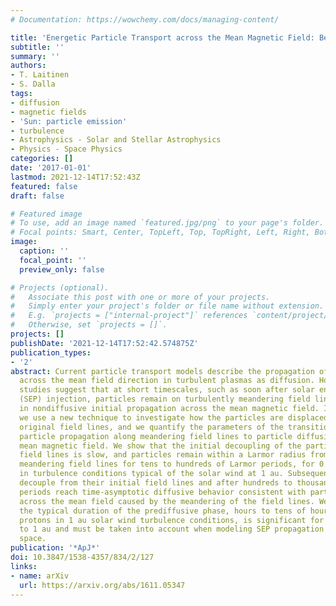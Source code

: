 ```yaml
---
# Documentation: https://wowchemy.com/docs/managing-content/

title: 'Energetic Particle Transport across the Mean Magnetic Field: Before Diffusion'
subtitle: ''
summary: ''
authors:
- T. Laitinen
- S. Dalla
tags:
- diffusion
- magnetic fields
- 'Sun: particle emission'
- turbulence
- Astrophysics - Solar and Stellar Astrophysics
- Physics - Space Physics
categories: []
date: '2017-01-01'
lastmod: 2021-12-14T17:52:43Z
featured: false
draft: false

# Featured image
# To use, add an image named `featured.jpg/png` to your page's folder.
# Focal points: Smart, Center, TopLeft, Top, TopRight, Left, Right, BottomLeft, Bottom, BottomRight.
image:
  caption: ''
  focal_point: ''
  preview_only: false

# Projects (optional).
#   Associate this post with one or more of your projects.
#   Simply enter your project's folder or file name without extension.
#   E.g. `projects = ["internal-project"]` references `content/project/deep-learning/index.md`.
#   Otherwise, set `projects = []`.
projects: []
publishDate: '2021-12-14T17:52:42.574875Z'
publication_types:
- '2'
abstract: Current particle transport models describe the propagation of charged particles
  across the mean field direction in turbulent plasmas as diffusion. However, recent
  studies suggest that at short timescales, such as soon after solar energetic particle
  (SEP) injection, particles remain on turbulently meandering field lines, which results
  in nondiffusive initial propagation across the mean magnetic field. In this work,
  we use a new technique to investigate how the particles are displaced from their
  original field lines, and we quantify the parameters of the transition from field-aligned
  particle propagation along meandering field lines to particle diffusion across the
  mean magnetic field. We show that the initial decoupling of the particles from the
  field lines is slow, and particles remain within a Larmor radius from their initial
  meandering field lines for tens to hundreds of Larmor periods, for 0.1-10 MeV protons
  in turbulence conditions typical of the solar wind at 1 au. Subsequently, particles
  decouple from their initial field lines and after hundreds to thousands of Larmor
  periods reach time-asymptotic diffusive behavior consistent with particle diffusion
  across the mean field caused by the meandering of the field lines. We show that
  the typical duration of the prediffusive phase, hours to tens of hours for 10 MeV
  protons in 1 au solar wind turbulence conditions, is significant for SEP propagation
  to 1 au and must be taken into account when modeling SEP propagation in the interplanetary
  space.
publication: '*ApJ*'
doi: 10.3847/1538-4357/834/2/127
links:
- name: arXiv
  url: https://arxiv.org/abs/1611.05347
---
```

